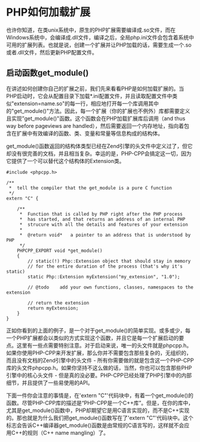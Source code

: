# PHP如何加载扩展
也许你知道，在类unix系统中，原生的PHP扩展需要编译成.so文件，而在Windows系统中，会编译成.dll文件，编译之后，全局php.ini文件会包含着系统中可用的扩展列表。也就是说，创建一个扩展并让PHP加载的话，需要生成一个.so或者.dll文件，然后更新PHP配置文件。

## 启动函数get_module()
在讲述如何创建你自己的扩展之前，我们先来看看PHP是如何加载扩展的。当PHP启动时，它会从配置目录下加载*.ini配置文件，并且读取配置文件中类似"extension=name.so"的每一行，相应地打开每一个库调用其中的"get_module()"方法。因此，每一个扩展（你的扩展也不例外）库都需要定义且实现”get_module()"函数。这个函数会在PHP加载扩展库后调用（and thus way before pageviews are handled），然后需要返回一个内存地址，指向着包含在扩展中有效编译的函数、类、变量和常量等信息构成的结构体。

get_module()函数返回的结构体类型已经在Zend引擎的头文件中定义过了，但它却没有很完善的文档，并且相当复杂。幸运的是，PHP-CPP会搞定这一切，因为它提供了一个可以替代这个结构体的Extension类。

```
#include <phpcpp.h>

/**
 *  tell the compiler that the get_module is a pure C function
 */
extern "C" {

    /**
     *  Function that is called by PHP right after the PHP process
     *  has started, and that returns an address of an internal PHP
     *  strucure with all the details and features of your extension
     *
     *  @return void*   a pointer to an address that is understood by PHP
     */
    PHPCPP_EXPORT void *get_module() 
    {
        // static(!) Php::Extension object that should stay in memory
        // for the entire duration of the process (that's why it's static)
        static Php::Extension myExtension("my_extension", "1.0");

        // @todo    add your own functions, classes, namespaces to the extension

        // return the extension
        return myExtension;
    }
}
```

正如你看到的上面的例子，是一个对于get_module()的简单实现。或多或少，每一个PHP扩展都会以类似的方式实现这个函数，并且它是每一个扩展启动的要点。这里有一些点需要特别注意。对于启动来说，唯一的头文件就是phpcpp.h。如果你使用PHP-CPP来开发扩展，那么你并不需要包含那些复杂的，无组织的，而且没有文档的Zend引擎中的头文件 - 所有你需要做的就是包含这一个PHP-CPP库的头文件phpcpp.h。如果你坚持不这么做的话，当然，你也可以包含那些PHP引擎中的核心头文件 - 但是真的没必要。PHP-CPP已经处理了PHP引擎中的内部细节，并且提供了一些易使用的API。

下面一件你会注意的事情是，在'extern "C"'代码块中，有着一个get_module()的函数。尽管PHP-CPP库的描述是“PHP-CPP是一个C++库”。但是，在你的库中，尤其是get_module()函数中，PHP却期望它是用C语言实现的，而不是C++实现的。那也就是为什么我们把get_module()函数写在了'extern "C"'代码块中。这个标志会告诉C++编译器get_module()函数是由常规的C语言写的，这样就不会应用C++的规则（C++ name mangling）了。




